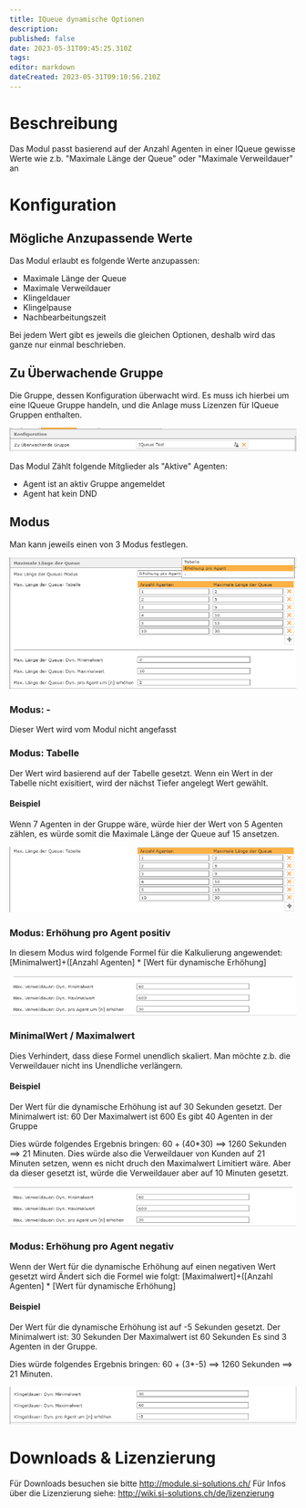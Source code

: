 ```yaml
---
title: IQueue dynamische Optionen
description: 
published: false
date: 2023-05-31T09:45:25.310Z
tags: 
editor: markdown
dateCreated: 2023-05-31T09:10:56.210Z
---
```


# Beschreibung
Das Modul passt basierend auf der Anzahl Agenten in einer IQueue gewisse Werte wie z.b. "Maximale Länge der Queue" oder "Maximale Verweildauer" an

# Konfiguration

## Mögliche Anzupassende Werte
Das Modul erlaubt es folgende Werte anzupassen:

- Maximale Länge der Queue
- Maximale Verweildauer
- Klingeldauer
- Klingelpause
- Nachbearbeitungszeit

Bei jedem Wert gibt es jeweils die gleichen Optionen, deshalb wird das ganze nur einmal beschrieben.

## Zu Überwachende Gruppe

Die Gruppe, dessen Konfiguration überwacht wird. Es muss ich hierbei um eine IQueue Gruppe handeln, und die Anlage muss Lizenzen für IQueue Gruppen enthalten.

![1.PNG](/uploads/dynamic-iqueue-config/1.PNG)


Das Modul Zählt folgende Mitglieder als "Aktive" Agenten:

- Agent ist an aktiv Gruppe angemeldet
- Agent hat kein DND

## Modus

Man kann jeweils einen von 3 Modus festlegen.

![2.PNG](/uploads/dynamic-iqueue-config/2.PNG)

### Modus: -
Dieser Wert wird vom Modul nicht angefasst

### Modus: Tabelle
Der Wert wird basierend auf der Tabelle gesetzt.
Wenn ein Wert in der Tabelle nicht exisitiert, wird der nächst Tiefer angelegt Wert gewählt.

#### Beispiel

Wenn 7 Agenten in der Gruppe wäre, würde hier der Wert von 5 Agenten zählen, es würde somit die Maximale Länge der Queue auf 15 ansetzen.

![3.PNG](/uploads/dynamic-iqueue-config/3.PNG)

### Modus: Erhöhung pro Agent positiv

In diesem Modus wird folgende Formel für die Kalkulierung angewendet:
\[Minimalwert\]+(\[Anzahl Agenten\] \* \[Wert für dynamische Erhöhung\]

![4.PNG](/uploads/dynamic-iqueue-config/4.PNG)

### MinimalWert / Maximalwert
Dies Verhindert, dass diese Formel unendlich skaliert.
Man möchte z.b. die Verweildauer nicht ins Unendliche verlängern.

#### Beispiel
Der Wert für die dynamische Erhöhung ist auf 30 Sekunden gesetzt. 
Der Minimalwert ist: 60
Der Maximalwert ist 600
Es gibt 40 Agenten in der Gruppe

Dies würde folgendes Ergebnis bringen: 60 + (40\*30) ==> 1260 Sekunden ==> 21 Minuten.
Dies würde also die Verweildauer von Kunden auf 21 Minuten setzen, wenn es nicht druch den Maximalwert Limitiert wäre. Aber da dieser gesetzt ist, würde die Verweildauer aber auf 10 Minuten gesetzt.

![4.PNG](/uploads/dynamic-iqueue-config/4.PNG)

### Modus: Erhöhung pro Agent negativ
Wenn der Wert für die dynamische Erhöhung auf einen negativen Wert gesetzt wird Ändert sich die Formel wie folgt:
\[Maximalwert\]+(\[Anzahl Agenten\] \* \[Wert für dynamische Erhöhung\]

#### Beispiel
Der Wert für die dynamische Erhöhung ist auf -5 Sekunden gesetzt. 
Der Minimalwert ist: 30 Sekunden
Der Maximalwert ist 60 Sekunden
Es sind 3 Agenten in der Gruppe.

Dies würde folgendes Ergebnis bringen: 60 + (3\*-5) ==> 1260 Sekunden ==> 21 Minuten.

![5.PNG](/uploads/dynamic-iqueue-config/5.PNG)



# Downloads & Lizenzierung
Für Downloads besuchen sie bitte http://module.si-solutions.ch/
Für Infos über die Lizenzierung siehe: http://wiki.si-solutions.ch/de/lizenzierung